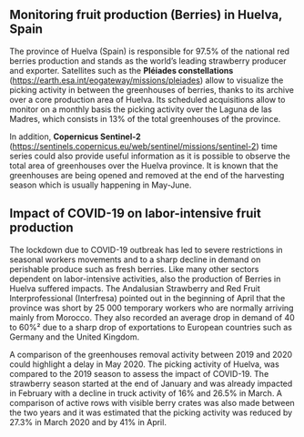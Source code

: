 ## Monitoring fruit production (Berries) in Huelva, Spain

The province of Huelva (Spain) is responsible for 97.5%  of the national red berries production and stands as the world’s leading strawberry producer and exporter. Satellites such as the **Pléiades constellations** (https://earth.esa.int/eogateway/missions/pleiades) allow to visualize the picking activity in between the greenhouses of berries, thanks to its archive over a core production area of Huelva. Its scheduled  acquisitions allow to monitor on a monthly basis the picking activity over the Laguna de las Madres, which consists in 13% of the total greenhouses of the province. 

In addition, **Copernicus Sentinel-2** (https://sentinels.copernicus.eu/web/sentinel/missions/sentinel-2) time series could also provide useful information as it is possible to observe the total area of greenhouses over the Huelva province. It is known that the greenhouses are being opened and removed at the end of the harvesting season which is usually happening in May-June. 

## Impact of COVID-19 on labor-intensive fruit production 
The lockdown due to COVID-19 outbreak has led to severe restrictions in seasonal workers movements and to a sharp decline in demand on perishable produce such as fresh berries. Like many other sectors dependent on labor-intensive activities, also the production of Berries in Huelva suffered impacts. The Andalusian Strawberry and Red Fruit Interprofessional (Interfresa) pointed out in the beginning of April that the province was short by 25 000  temporary workers who are normally arriving mainly from Morocco. They also recorded an average drop in demand of 40 to 60%² due to a sharp drop of exportations to European countries such as Germany and the United Kingdom. 

A comparison of the greenhouses removal activity between 2019 and 2020 could highlight a delay in May 2020. The picking activity of Huelva, was compared to the 2019 season to assess the impact of COVID-19. The strawberry season started at the end of January and was already impacted in February with a decline in truck activity of 16% and 26.5% in March. A comparison of active rows with visible berry crates was also made between the two years and it was estimated that the picking activity was reduced by 27.3% in March 2020 and by 41% in April. 



